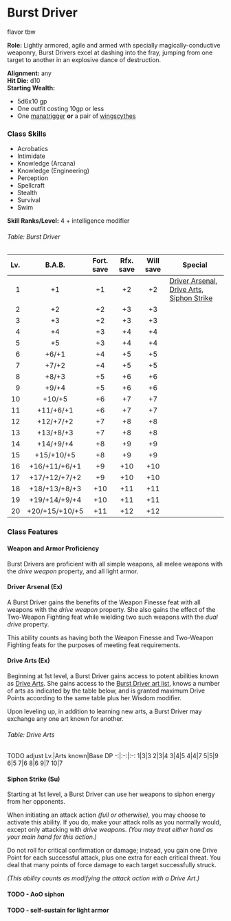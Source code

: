 # Burst Driver
flavor tbw

**Role:** Lightly armored, agile and armed with specially magically-conductive weaponry, Burst Drivers excel at dashing into the fray, jumping from one target to another in an explosive dance of destruction.

**Alignment:** any  
**Hit Die:** d10  
**Starting Wealth:**
- 5d6x10 gp
- One outfit costing 10gp or less
- One [manatrigger](../systems/drive-arts.md#manatrigger) **or** a pair of [wingscythes](../systems/drive-arts.md#wingscythe)

### Class Skills
- Acrobatics
- Intimidate
- Knowledge (Arcana)
- Knowledge (Engineering)
- Perception
- Spellcraft
- Stealth
- Survival
- Swim

**Skill Ranks/Level:** 4 + intelligence modifier  

###### Table: Burst Driver
Lv.|B.A.B.|Fort. save|Rfx. save|Will save|Special
-:|:-:|:-:|:-:|:-:|-
1|+1|+1|+2|+2|[Driver Arsenal](#driver-arsenal-ex), [Drive Arts](#drive-arts-ex), [Siphon Strike](#siphon-strike-su)
2|+2|+2|+3|+3|
3|+3|+2|+3|+3|
4|+4|+3|+4|+4|
5|+5|+3|+4|+4|
6|+6/+1|+4|+5|+5|
7|+7/+2|+4|+5|+5|
8|+8/+3|+5|+6|+6|
9|+9/+4|+5|+6|+6|
10|+10/+5|+6|+7|+7|
11|+11/+6/+1|+6|+7|+7|
12|+12/+7/+2|+7|+8|+8|
13|+13/+8/+3|+7|+8|+8|
14|+14/+9/+4|+8|+9|+9|
15|+15/+10/+5|+8|+9|+9|
16|+16/+11/+6/+1|+9|+10|+10|
17|+17/+12/+7/+2|+9|+10|+10|
18|+18/+13/+8/+3|+10|+11|+11|
19|+19/+14/+9/+4|+10|+11|+11|
20|+20/+15/+10/+5|+11|+12|+12|
<!--
<!---->

### Class Features
#### Weapon and Armor Proficiency
Burst Drivers are proficient with all simple weapons, all melee weapons with the *drive weapon* property, and all light armor.

#### Driver Arsenal (Ex)
A Burst Driver gains the benefits of the Weapon Finesse feat with all weapons with the *drive weapon* property. She also gains the effect of the Two-Weapon Fighting feat while wielding two such weapons with the *dual drive* property.

This ability counts as having both the Weapon Finesse and Two-Weapon Fighting feats for the purposes of meeting feat requirements.

#### Drive Arts (Ex)
Beginning at 1st level, a Burst Driver gains access to potent abilities known as [Drive Arts](../systems/drive-arts.md). She gains access to the [Burst Driver art list](../systems/drive-arts.md#drive-arts---burst-driver), knows a number of arts as indicated by the table below, and is granted maximum Drive Points according to the same table plus her Wisdom modifier.

Upon leveling up, in addition to learning new arts, a Burst Driver may exchange any one art known for another.

###### Table: Drive Arts
TODO adjust
Lv.|Arts known|Base DP
-:|:-:|:-:
1|3|3
2|3|4
3|4|5
4|4|7
5|5|9
6|5
7|6
8|6
9|7
10|7
<!--
11|8
12|8
13|9
14|9
15|10
16|10
17|11
18|11
19|12
20|12
<!---->

#### Siphon Strike (Su)
Starting at 1st level, a Burst Driver can use her weapons to siphon energy from her opponents.

When initiating an attack action *(full or otherwise)*, you may choose to activate this ability. If you do, make your attack rolls as you normally would, except only attacking with *drive weapon*s. *(You may treat either hand as your main hand for this action.)*

Do not roll for critical confirmation or damage; instead, you gain one Drive Point for each successful attack, plus one extra for each critical threat. You deal that many points of force damage to each target successfully struck.

*(This ability counts as modifying the attack action with a Drive Art.)*

#### TODO - AoO siphon
#### TODO - self-sustain for light armor
